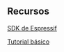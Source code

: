 ## Recursos

[SDK de Espressif](https://github.com/espressif/arduino-esp32)


[Tutorial básico](https://solectroshop.com/es/content/125-tutorial-para-la-placa-wemos-d1-esp32-r32-wroom-32-wifi-y-bluetooth)